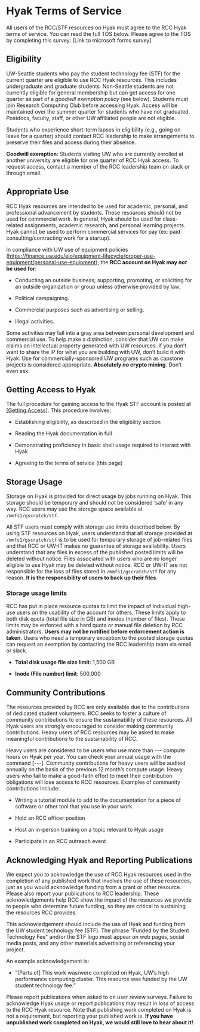 # Hyak Terms of Service

All users of the RCC/STF resources on Hyak must agree to the RCC Hyak terms of service. You can read the full TOS below. Please agree to the TOS by completing this survey: [Link to microsoft forms survey]

## Eligibility

UW-Seattle students who pay the student technology fee (STF) for the current quarter are eligible to use RCC Hyak resources. This includes undergraduate and graduate students. Non-Seattle students are not currently eligible for general membership but can get access for one quarter as part of a *goodwill exemption policy* (see below). Students must join Research Computing Club before accessing Hyak. Access will be maintained over the summer quarter for students who have not graduated. Postdocs, faculty, staff, or other UW affiliated people are not eligible.

Students who experience short-term lapses in eligibility (e.g., going on leave for a quarter) should contact RCC leadership to make arrangements to preserve their files and access during their absence.

**Goodwill exemption**: Students visiting UW who are currently enrolled at another university are eligible for one quarter of RCC Hyak access. To request access, contact a member of the RCC leadership team on slack or through email.

## Appropriate Use

RCC Hyak resources are intended to be used for academic, personal, and professional advancement by students. These resources should not be used for commercial work. In general, Hyak should be used for class-related assignments, academic research, and personal learning projects. Hyak cannot be used to perform commercial services for pay (ex: paid consulting/contracting work for a startup).

In compliance with UW use of equipment policies (<https://finance.uw.edu/eio/equipment-lifecycle/proper-use-equipment/personal-use-equipment>), the **RCC account on Hyak may *not* be used for**:

- Conducting an outside business; supporting, promoting, or soliciting for an outside organization or group unless otherwise provided by law;

- Political campaigning.

- Commercial purposes such as advertising or selling.

- Illegal activities.

Some activities may fall into a gray area between personal development and commercial use. To help make a distinction, consider that UW can make claims on intellectual property generated with UW resources. If you don’t want to share the IP for what you are building with UW, don’t build it with Hyak. Use for commercially-sponsored UW programs such as capstone projects is considered appropriate. **Absolutely *no* crypto mining**. Don’t even ask.

## Getting Access to Hyak

The full procedure for gaining access to the Hyak STF account is posted at [[Getting Access]](hyak_access.md/). This procedure involves:

- Establishing eligibility, as described in the eligibility section

- Reading the Hyak documentation in full

- Demonstrating proficiency in basic shell usage required to interact with Hyak

- Agreeing to the terms of service (this page)

## Storage Usage

Storage on Hyak is provided for direct usage by jobs running on Hyak. This storage should be temporary and should *not* be considered ‘safe’ in any way. RCC users may use the storage space available at `/mmfs1/gscratch/stf`.

All STF users must comply with storage use limits described below. By using STF resources on Hyak, users understand that all storage provided at `/mmfs1/gscratch/stf`  is to be used for temporary storage of job-related files and that RCC or UW-IT makes no guarantee of storage availability. Users understand that any files in excess of the published posted limits will be deleted without notice. Files associated with users who are no longer eligible to use Hyak may be deleted without notice. RCC or UW-IT are not responsible for the loss of files stored in `/mmfs1/gscratch/stf` for any reason. **It is the responsibility of users to back up their files**.

### Storage usage limits

RCC has put in place resource quotas to limit the impact of individual high-use users on the usability of the account for others. These limits apply to both disk quota (total file size in GB) and inodes (number of files). These limits may be enforced with a hard quota or manual file deletion by RCC administrators. **Users may not be notified before enforcement action is taken**. Users who need a temporary exception to the posted storage quotas can request an exemption by contacting the RCC leadership team via email or slack.

- **Total disk usage file size limit**: 1,500 GB

- **Inode (File number) limit**: 500,000

## Community Contributions

The resources provided by RCC are only available due to the contributions of dedicated student volunteers. RCC seeks to foster a culture of community contributions to ensure the sustainability of these resources. All Hyak users are strongly encouraged to consider making community contributions. Heavy users of RCC resources may be asked to make meaningful contributions to the sustainability of RCC.

Heavy users are considered to be users who use more than --- compute hours on Hyak per year. You can check your annual usage with the command [---]. Community contributions for heavy users will be audited annually on the basis of the previous 12 month’s compute usage. Heavy users who fail to make a good-faith effort to meet their contribution obligations will lose access to RCC resources. Examples of community contributions include:

- Writing a tutorial module to add to the documentation for a piece of software or other tool that you use in your work

- Hold an RCC officer position

- Host an in-person training on a topic relevant to Hyak usage

- Participate in an RCC outreach event

## Acknowledging Hyak and Reporting Publications

We expect you to acknowledge the use of RCC Hyak resources used in the completion of any published work that involves the use of these resources, just as you would acknowledge funding from a grant or other resource. Please also report your publications to RCC leadership. These acknowledgements help RCC show the impact of the resources we provide to people who determine future funding, so they are critical to sustaining the resources RCC provides.

This acknowledgement should include the use of Hyak and funding from the UW student technology fee (STF).
The phrase "Funded by the Student Technology Fee" and/or the STF logo must appear on web pages, social media posts, and any other materials advertising or referencing your project.

An example acknowledgement is:

- “[Parts of] This work was/were completed on Hyak, UW’s high performance computing cluster. This resource was funded by the UW student technology fee.”

Please report publications when asked to on user review surveys. Failure to acknowledge Hyak usage or report publications may result in loss of access to the RCC Hyak resource. Note that publishing work completed on Hyak is not a requirement, but reporting your published work is. **If you have unpublished work completed on Hyak, we would still love to hear about it!**
